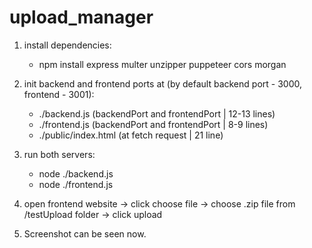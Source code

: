 # upload_manager

1. install dependencies:
    * npm install express multer unzipper puppeteer cors morgan 

2. init backend and frontend ports at (by default backend port - 3000, frontend - 3001):
    * ./backend.js (backendPort and frontendPort  | 12-13 lines)
    * ./frontend.js (backendPort and frontendPort  | 8-9 lines)
    * ./public/index.html (at fetch request  | 21 line)

3. run both servers:
    * node ./backend.js
    * node ./frontend.js

4. open frontend website -> click choose file -> choose .zip file from /testUpload folder -> click upload

5. Screenshot can be seen now.
